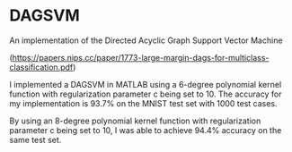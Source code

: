 # DAGSVM
An implementation of the Directed Acyclic Graph Support Vector Machine

(https://papers.nips.cc/paper/1773-large-margin-dags-for-multiclass-classification.pdf)

I implemented a DAGSVM in MATLAB using a 6-degree polynomial kernel function with regularization parameter c being set to 10.
The accuracy for my implementation is 93.7% on the MNIST test set with 1000 test cases.

By using an 8-degree polynomial kernel function with regularization parameter c being set to 10, I was able to achieve 94.4%
accuracy on the same test set.
